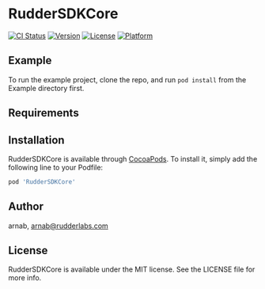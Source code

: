 # RudderSDKCore

[![CI Status](https://img.shields.io/travis/arnab/RudderSDKCore.svg?style=flat)](https://travis-ci.org/arnab/RudderSDKCore)
[![Version](https://img.shields.io/cocoapods/v/RudderSDKCore.svg?style=flat)](https://cocoapods.org/pods/RudderSDKCore)
[![License](https://img.shields.io/cocoapods/l/RudderSDKCore.svg?style=flat)](https://cocoapods.org/pods/RudderSDKCore)
[![Platform](https://img.shields.io/cocoapods/p/RudderSDKCore.svg?style=flat)](https://cocoapods.org/pods/RudderSDKCore)

## Example

To run the example project, clone the repo, and run `pod install` from the Example directory first.

## Requirements

## Installation

RudderSDKCore is available through [CocoaPods](https://cocoapods.org). To install
it, simply add the following line to your Podfile:

```ruby
pod 'RudderSDKCore'
```

## Author

arnab, arnab@rudderlabs.com

## License

RudderSDKCore is available under the MIT license. See the LICENSE file for more info.
